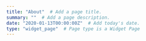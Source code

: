 ```yaml
---
title: "About"  # Add a page title.
summary: ""  # Add a page description.
date: "2020-01-13T00:00:00Z"  # Add today's date.
type: "widget_page"  # Page type is a Widget Page
---
```

